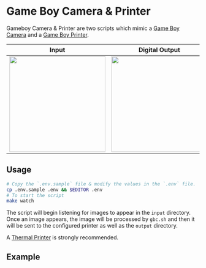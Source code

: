 # Game Boy Camera & Printer

Gameboy Camera & Printer are two scripts which mimic a [Game Boy Camera](https://en.wikipedia.org/wiki/Game_Boy_Camera) and a [Game Boy Printer](https://en.wikipedia.org/wiki/Game_Boy_Printer).

|                                                  Input                                                   |                                              Digital Output                                              |                                               Print Output                                               |
| :------------------------------------------------------------------------------------------------------: | :------------------------------------------------------------------------------------------------------: | :------------------------------------------------------------------------------------------------------: |
| <img src="https://github.com/user-attachments/assets/ba53211a-5e34-47a6-845a-dc5a9ee4e986" height="250"> | <img src="https://github.com/user-attachments/assets/d3dc1c9a-6648-438a-8988-fbe8f67a2598" height="250"> | <img src="https://github.com/user-attachments/assets/5c96eaa7-60d6-4110-9759-3c1f6e4077c5" height="250"> |

## Usage

```sh
# Copy the `.env.sample` file & modify the values in the `.env` file.
cp .env.sample .env && $EDITOR .env
# To start the script
make watch
```

The script will begin listening for images to appear in the `input` directory. Once an image appears, the image will be processed by `gbc.sh` and then it will be sent to the configured printer as well as the `output` directory.

A [Thermal Printer](https://en.wikipedia.org/wiki/Game_Boy_Printer#Thermal_paper) is strongly recommended.

## Example
